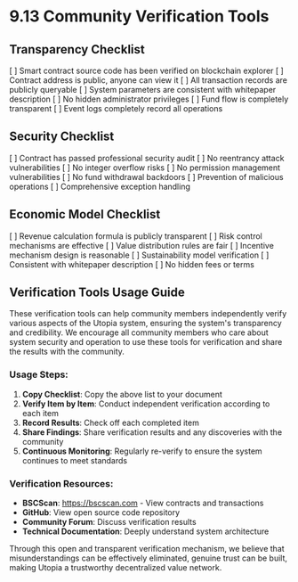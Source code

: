 # 9.13 Community Verification Tools

## Transparency Checklist
[ ] Smart contract source code has been verified on blockchain explorer
[ ] Contract address is public, anyone can view it
[ ] All transaction records are publicly queryable
[ ] System parameters are consistent with whitepaper description
[ ] No hidden administrator privileges
[ ] Fund flow is completely transparent
[ ] Event logs completely record all operations

## Security Checklist
[ ] Contract has passed professional security audit
[ ] No reentrancy attack vulnerabilities
[ ] No integer overflow risks
[ ] No permission management vulnerabilities
[ ] No fund withdrawal backdoors
[ ] Prevention of malicious operations
[ ] Comprehensive exception handling

## Economic Model Checklist
[ ] Revenue calculation formula is publicly transparent
[ ] Risk control mechanisms are effective
[ ] Value distribution rules are fair
[ ] Incentive mechanism design is reasonable
[ ] Sustainability model verification
[ ] Consistent with whitepaper description
[ ] No hidden fees or terms

## Verification Tools Usage Guide

These verification tools can help community members independently verify various aspects of the Utopia system, ensuring the system's transparency and credibility. We encourage all community members who care about system security and operation to use these tools for verification and share the results with the community.

### Usage Steps:

1. **Copy Checklist**: Copy the above list to your document
2. **Verify Item by Item**: Conduct independent verification according to each item
3. **Record Results**: Check off each completed item
4. **Share Findings**: Share verification results and any discoveries with the community
5. **Continuous Monitoring**: Regularly re-verify to ensure the system continues to meet standards

### Verification Resources:

- **BSCScan**: https://bscscan.com - View contracts and transactions
- **GitHub**: View open source code repository
- **Community Forum**: Discuss verification results
- **Technical Documentation**: Deeply understand system architecture

Through this open and transparent verification mechanism, we believe that misunderstandings can be effectively eliminated, genuine trust can be built, making Utopia a trustworthy decentralized value network.